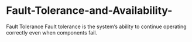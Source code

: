 # Fault-Tolerance-and-Availability-
Fault Tolerance  Fault tolerance is the system’s ability to continue operating correctly even when components fail.
